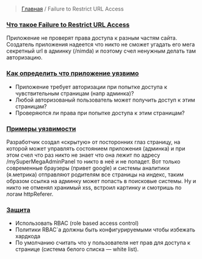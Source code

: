 > [Главная](README.md)  / Failure to Restrict URL Access 

### <a id="about"></a> [Что такое Failure to Restrict URL Access](#about)
Приложение не проверят права доступа к разным частям сайта. Создатель приложения надеется что никто не сможет угадать его мега секретный url в админку (/nimda) и поэтому счел ненужным делать там авторизацию.

### <a id='vulnerable'></a> [Как определить что приложение уязвимо](#vulnerable)
* Приложение требует авторизации при попытке доступа к чувствительным страницам (напр админка)?
* Любой авторизованый пользователь может получить доступ к этим страницам?
* Проверяются ли права при попытке доступа к этим страницам?

### <a id='example'></a> [Примеры уязвимости](#example)
Разработчик создал «скрытую» от посторонних глаз страницу, на которой может управлять состоянием приложения (админка) и при этом счел что раз никто не знает что она лежит по адресу /mySuperMegaAdminPanel то никто в неё и не попадет.
Вот только современные браузеры (привет google) и системы аналитики (я.метрика) отправляют родителям все страницы на индекс, таким образом ссылка на админку может попасть в поисковые системы.
Ну и никто не отменял хранимый xss, встроил картинку и смотришь по логам httpReferer.

### <a id="protection"></a> [Защита](#protection)
* Использовать RBAC (role based access control)
* Политики RBAC`а должны быть конфигурируемыми чтобы избежать хардкода
* По умолчанию считать что у пользователя нет прав для доступа к странице (система белого списка — white list).